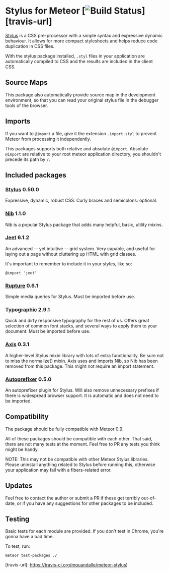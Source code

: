 # Stylus for Meteor [![Build Status][travis-img]][travis-url]

[Stylus](http://stylus-lang.com/) is a CSS pre-processor with a
simple syntax and expressive dynamic behaviour. It allows for more compact
stylesheets and helps reduce code duplication in CSS files.

With the stylus package installed, `.styl` files in your application are
automatically compiled to CSS and the results are included in the client CSS.

## Source Maps

This package also automatically provide source map in the development
environment, so that you can read your original stylus file in the debugger
tools of the browser.

## Imports

If you want to `@import` a file, give it the extension `.import.styl` to prevent
Meteor from processing it independently.

This packages supports both relative and absolute `@import`. Absolute `@import`
are relative to your root meteor application directory, you shouldn't precede
its path by `/`.

## Included packages

### [Stylus](http://stylus-lang.com/) 0.50.0

Expressive, dynamic, robust CSS. Curly braces and semicolons: optional.

### [Nib](http://tj.github.io/nib/) 1.1.0

Nib is a popular Stylus package that adds many helpful, basic, utility mixins.

### [Jeet](http://jeet.gs/) 6.1.2

An advanced -- yet intuitive -- grid system. Very capable, and useful for laying
out a page without cluttering up HTML with grid classes.

It's important to remember to include it in your styles, like so:

```
@import 'jeet'
```

### [Rupture](http://jenius.github.io/rupture/) 0.6.1

Simple media queries for Stylus. Must be imported before use.

### [Typographic](https://github.com/corysimmons/typographic) 2.9.1

Quick and dirty responsive typography for the rest of us. Offers great selection
of common font stacks, and several ways to apply them to your document. Must be
imported before use.

### [Axis](http://axis.netlify.com/) 0.3.1

A higher-level Stylus mixin library with lots of extra functionality. Be sure
not to miss the normalize() mixin. Axis uses and imports Nib, so Nib has been
removed from this package. This might not require an import statement.

### [Autoprefixer](https://github.com/jenius/autoprefixer-stylus) 0.5.0

An autoprefixer plugin for Stylus. Will also remove unnecessary prefixes if
there is widespread browser support. It is automatic and does not need to be
imported.

## Compatibility

The package should be fully compatible with Meteor 0.9.

All of these packages should be compatible with each other. That said, there are
not many tests at the moment. Feel free to PR any tests you think might be
handy.

NOTE: This may not be compatible with other Meteor Stylus libraries. Please
uninstall anything related to Stylus before running this, otherwise your
application may fail with a fibers-related error.

## Updates

Feel free to contact the author or submit a PR if these get terribly out-of-
date, or if you have any suggestions for other packages to be included.

## Testing

Basic tests for each module are provided. If you don't test in Chrome, you're
gonna have a bad time.

To test, run:

```
meteor test-packages ./
```

[travis-img]: http://img.shields.io/travis/mquandalle/meteor-stylus.svg
[travis-url]: https://travis-ci.org/mquandalle/meteor-stylus)
